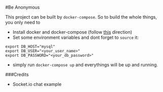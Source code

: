 #Be Anonymous

This project can be built by `docker-compose`. So to build the whole things, you only need to
* Install docker and docker-compose (follow [this](https://www.digitalocean.com/community/tutorials/how-to-install-and-use-docker-on-ubuntu-16-04) direction)
* Set some environment variables and dont forget to `source` it:
```
export DB_HOST="mysql"
export DB_USER="<your_user_name>"
export DB_PASSWORD="<your_db_password>"
```	
* simply run `docker-compose up` and everythings will be up and running.

###Credits
- Socket.io chat example 



